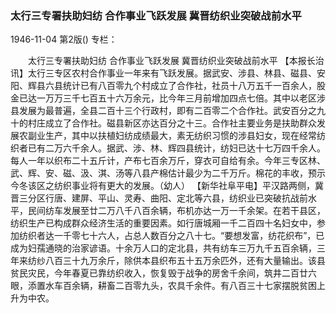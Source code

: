 ### 太行三专署扶助妇纺  合作事业飞跃发展  冀晋纺织业突破战前水平

1946-11-04
第2版()
专栏：

　　太行三专署扶助妇纺
    合作事业飞跃发展
    冀晋纺织业突破战前水平
    【本报长治讯】太行三专区农村合作事业一年来有飞跃发展。据武安、涉县、林县、磁县、安阳、辉县六县统计已有八百零九个村成立了合作社，社员十八万五千一百余人，股金已达一万万三千七百五十六万余元，比今年三月前增加四点七倍。其中以老区涉县发展为最普遍，全县二百十三个行政村，即有二百零二个合作社。武安百分之九十的村庄成立了合作社。磁县新区亦达百分之十三。合作社主要业务是扶助群众发展农副业生产，其中以扶植妇纺成绩最大，素无纺织习惯的涉县妇女，现在经常纺织者已有二万六千余人。据武、涉、林、辉四县统计，纺妇已达十七万四千余人。每人一年以织布二十五斤计，产布七百余万斤，穿衣可自给有余。今年三专区林、武、辉、安、磁、汲、淇、汤等八县产棉估计最少为二千万斤。棉花的丰收，预示今冬该区之纺织事业将有更大的发展。（幼人）
    【新华社阜平电】平汉路两侧，冀晋三分区行唐、建屏、平山、灵寿、曲阳、定北等六县，纺织业已突破抗战前水平，民间纺车发展至廿二万八千八百余辆，布机亦达一万一千余架。在若干县区，纺织生产已构成群众经济生活的重要因素。如行唐城厢一千二百四十名妇女中，参加纺织者达一千零七十六人，占总人数百分之八十七。“要想发富，纺花织布”，已成为妇孺通晓的治家谚语。十余万人口的定北县，共有纺车三万九千五百余辆，三年来纺纱八百三十九万余斤，除供本县织布五十五万余匹外，还有大量输出。该县贫民灾民，今年春夏已靠纺织收入，恢复毁于战争的房舍千余间，筑井二百廿六眼，添置水车百余辆，耕畜二百零九头，农具千余件。有八百三十七家摆脱贫困上升为中农。
